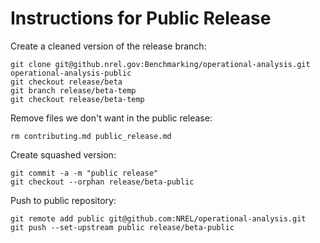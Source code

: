 Instructions for Public Release
===============================

Create a cleaned version of the release branch:

```
git clone git@github.nrel.gov:Benchmarking/operational-analysis.git operational-analysis-public
git checkout release/beta
git branch release/beta-temp
git checkout release/beta-temp
```

Remove files we don't want in the public release:

```
rm contributing.md public_release.md
```

Create squashed version:

```
git commit -a -m "public release"
git checkout --orphan release/beta-public
```

Push to public repository:

```
git remote add public git@github.com:NREL/operational-analysis.git
git push --set-upstream public release/beta-public
```
